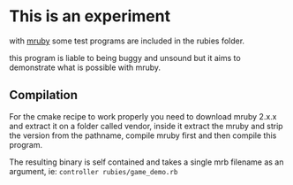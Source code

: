 # This is an experiment
with [mruby](https://mruby.org) some test programs are included in the rubies folder.

this program is liable to being buggy and unsound but it aims to demonstrate what is possible with mruby.

## Compilation
For the cmake recipe to work properly you need to download mruby 2.x.x and extract it on a folder called vendor,
inside it extract the mruby and strip the version from the pathname, compile mruby first and then compile this program.

The resulting binary is self contained and takes a single mrb filename as an argument, ie:
`controller rubies/game_demo.rb`